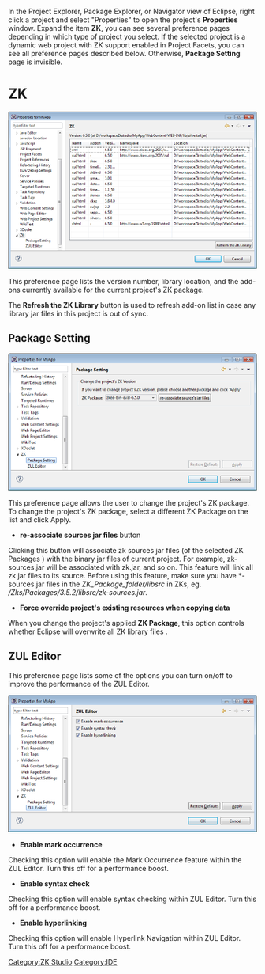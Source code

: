 In the Project Explorer, Package Explorer, or Navigator view of Eclipse,
right click a project and select "Properties" to open the project's
**Properties** window. Expand the item **ZK**, you can see several
preference pages depending in which type of project you select. If the
selected project is a dynamic web project with ZK support enabled in
Project Facets, you can see all preference pages described below.
Otherwise, **Package Setting** page is invisible.

# ZK

![](images/studio-project-preference-zk.png)

This preference page lists the version number, library location, and the
add-ons currently available for the current project's ZK package.

The **Refresh the ZK Library** button is used to refresh add-on list in
case any library jar files in this project is out of sync.

## Package Setting

![](images/studio-project-preference-package.png)

This preference page allows the user to change the project's ZK package.
To change the project's ZK package, select a different ZK Package on the
list and click Apply.

- **re-associate sources jar files** button

  
Clicking this button will associate zk sources jar files (of the
selected ZK Packages ) with the binary jar files of current project. For
example, zk-sources.jar will be associated with zk.jar, and so on. This
feature will link all zk jar files to its source. Before using this
feature, make sure you have \*-sources.jar files in the
*ZK_Package_folder/libsrc* in ZKs, eg.
*/Zks/Packages/3.5.2/libsrc/zk-sources.jar*.

- **Force override project's existing resources when copying data**

  
When you change the project's applied **ZK Package**, this option
controls whether Eclipse will overwrite all ZK library files .

## ZUL Editor

This preference page lists some of the options you can turn on/off to
improve the performance of the ZUL Editor.

![](images/studio-project-preference-editor.png)

- **Enable mark occurrence**

  
Checking this option will enable the Mark Occurrence feature within the
ZUL Editor. Turn this off for a performance boost.

- **Enable syntax check**

  
Checking this option will enable syntax checking within ZUL Editor. Turn
this off for a performance boost.

- **Enable hyperlinking**

  
Checking this option will enable Hyperlink Navigation within ZUL Editor.
Turn this off for a performance boost.

[Category:ZK Studio](Category:ZK_Studio)
[Category:IDE](Category:IDE)
